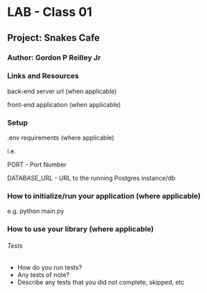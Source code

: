 # LAB - Class 01
## Project: Snakes Cafe
### Author: Gordon P Reilley Jr
### Links and Resources
back-end server url (when applicable)

front-end application (when applicable)
### Setup

.env requirements (where applicable)

i.e.


PORT - Port Number

DATABASE_URL - URL to the running Postgres instance/db

### How to initialize/run your application (where applicable)
e.g. python main.py

### How to use your library (where applicable)
###### Tests

- How do you run tests?
- Any tests of note?
- Describe any tests that you did not complete, skipped, etc